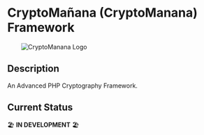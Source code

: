 # CryptoMañana (CryptoManana) Framework
&nbsp;&nbsp;&nbsp;&nbsp;&nbsp;&nbsp;&nbsp;&nbsp;![CryptoManana Logo](http://karavasilev.info/images/CryptoMananaLogo.jpg)

## Description
An Advanced PHP Cryptography Framework.

## Current Status
:beach_umbrella: **IN DEVELOPMENT** :beach_umbrella:
